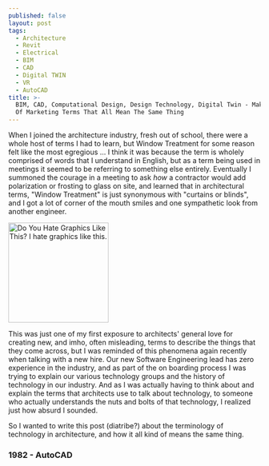 ```yaml
---
published: false
layout: post
tags:
  - Architecture
  - Revit
  - Electrical
  - BIM
  - CAD
  - Digital TWIN
  - VR
  - AutoCAD
title: >-
  BIM, CAD, Computational Design, Design Technology, Digital Twin - Making Sense
  Of Marketing Terms That All Mean The Same Thing
---
```

When I joined the architecture industry, fresh out of school, there were a whole host of terms I had to learn, but Window Treatment for some reason felt like the most egregious ... I think it was because the term is wholely comprised of words that I understand in English, but as a term being used in meetings it seemed to be referring to something else entirely. Eventually I summoned the courage in a meeting to ask *how* a contractor would add polarization or frosting to glass on site, and learned that in architectural terms, "Window Treatment" is just synonymous with "curtains or blinds", and I got a lot of corner of the mouth smiles and one sympathetic look from another engineer. 

<img src="{{site.baseurl}}/_posts/Building-Information-Modeling-BIM-lifecycle-view-17.png" alt="Do You Hate Graphics Like This? I hate graphics like this." width="200"/>


This was just one of my first exposure to architects' general love for creating new, and imho, often misleading, terms to describe the things that they come across, but I was reminded of this phenomena again recently when talking with a new hire. Our new Software Engineering lead has zero experience in the industry, and as part of the on boarding process I was trying to explain our various technology groups and the history of technology in our industry. And as I was actually having to think about and explain the terms that architects use to talk about technology, to someone who actually understands the nuts and bolts of that technology, I realized just how absurd I sounded. 

So I wanted to write this post (diatribe?) about the terminology of technology in architecture, and how it all kind of means the same thing. 

### 1982 - AutoCAD





